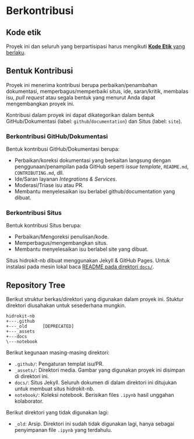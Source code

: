 # Berkontribusi

## Kode etik

Proyek ini dan seluruh yang berpartisipasi harus mengikuti [**Kode Etik** yang berlaku](CODE_OF_CONDUCT.md).

## Bentuk Kontribusi

Proyek ini menerima kontribusi berupa perbaikan/penambahan dokumentasi, memperbagus/memperbaiki situs, ide, saran/kritik, membalas isu, _pull request_ atau segala bentuk yang menurut Anda dapat mengembangkan proyek ini.

Kontribusi dalam proyek ini dapat dikategorikan dalam bentuk GitHub/Dokumentasi (label: `github`/`documentation`) dan Situs (label: `site`).

### Berkontribusi GitHub/Dokumentasi

Bentuk kontribusi GitHub/Dokumentasi berupa: 
- Perbaikan/koreksi dokumentasi yang berkaitan langsung dengan penggunaan/penampilan pada GitHub seperti _issue template_, `README.md`, `CONTRIBUTING.md`, dll.
- Ide/Saran layanan _Integrations & Services_.
- Moderasi/Triase isu atau PR.
- Membantu menyelesaikan isu berlabel github/documentation yang dibuat. 

### Berkontribusi Situs

Bentuk kontribusi Situs berupa: 
- Perbaikan/Mengoreksi penulisan/kode.
- Memperbagus/mengembangkan situs.
- Membantu menyelesaikan isu berlabel site yang dibuat. 

Situs hidrokit-nb dibuat menggunakan Jekyll & GitHub Pages. Untuk instalasi pada mesin lokal baca [README pada direktori `docs/`](docs/README.md).


## Repository Tree

Berikut struktur berkas/direktori yang digunakan dalam proyek ini. Stuktur direktori diusahakan untuk sesederhana mungkin. 

```
hidrokit-nb
+---.github
+---_old      [DEPRECATED]
+---_assets
+---docs
\---notebook
```

Berikut kegunaan masing-masing direktori:
- `.github/`: Pengaturan templat isu/PR.
- `_assets/`: Direktori media. Gambar yang digunakan proyek ini disimpan di direktori ini.
- `docs/`: Situs Jekyll. Seluruh dokumen di dalam direktori ini ditujukan untuk membuat situs hidrokit-nb.
- `notebook/`: Koleksi notebook. Berisikan files `.ipynb` hasil unggahan kolaborator.

Berikut direktori yang tidak digunakan lagi:
- `_old`: Arsip. Direktori ini sudah tidak digunakan lagi, hanya sebagai penyimpanan file `.ipynb` yang terdahulu.
